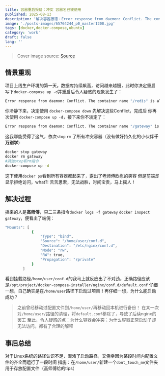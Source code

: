 ```yaml
---
title: 容器重启报错：冲突 容器名已被使用
published: 2025-08-13
description: '解决容器报错：Error response from daemon: Conflict. The container name "/redis" is already in use by container "b3b8fcc2345..." You have to remove (or rename) that container to be able to reuse that name.'
image: './posts-images/65764244_p0_master1200.jpg'
tags: [docker,docker-compose,ubuntu]
category: 'work'
draft: false 
lang: ''
---
```


> Cover image source: [Source](https://www.pixiv.net/users/16943368)

## 情景重现

项目上线生产环境的第一天，数据库持续飙高，访问越来越慢，此时你决定重启
写下`docker-compose up -d`并重启后令人疑惑的现象发生了：
```bash
Error response from daemon: Conflict. The container name "/redis" is already in use by container "b3b8fcc2345..." You have to remove (or rename) that container to be able to reuse that name.'
```

你冷静下来，决定使用 `docker-compose down` 先解决这些Conflict，完成后
你再次使用 `docker-compose up -d`，接下来你不淡定了：
 ```bash
Error response from daemon: Conflict. The container name "/gateway" is already in use by container "a3c7d1342..." You have to remove (or rename) that container to be able to reuse that name.'
```

这我哪能受得了这气，依次`stop` `rm` 了所有冲突容器（没有做好持久化的小伙伴**千万别学**）
```bash
docker stop gateway
docker rm gateway
#其他stop和rm指令
docker-compose up -d
```

这下使用`docker ps`看到所有容器都起来了，露出了老师傅欣慰的笑容
但是前端却显示拒绝访问，what?!
苦苦思索，无法战胜，时间宝贵，马上摇人！

## 解决过程

摇来的人是**高师傅**，只二三条指令`docker logs -f gateway` `docker inspect gateway`，便看出了端倪：
```bash
"Mounts": [
            {
                "Type": "bind",
                "Source": "/home/user/conf.d",
                "Destination": "/etc/nginx/conf.d",
                "Mode": "rw",
                "RW": true,
                "Propagation": "rprivate"
            }
        ]
```

看到挂载路径`/home/user/conf.d`的我马上就反应出了不对劲，正确路径应该是`/opt/project/docker-compose-installer/nginx/conf.d/default.conf`
仔细一想，自己确实是在`/home/user`路径下启动过项目！再仔细一想，为什么能启动成功？
> 之前曾经移动过配置文件到`/home/user/`再移动回本机进行备份！
> 在某一次对`/home/user/`路径的清理，将`default.conf`移除了，导致了后续nginx的罢工
至此，令人疑惑的点：为什么容器会冲突；为什么容器正常启动了却无法访问。都有了合理的解释

## 事后总结

对于Linux系统的路径认识不足，混淆了启动路径，又侥幸因为某段时间内配置文件的齐全而运行了一段时间
措施：在`/home/user/`新建一个`dont_touch_me`文件夹用于存放配置文件（高师傅给的tips）